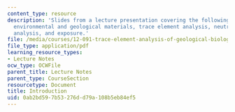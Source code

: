 ```yaml
---
content_type: resource
description: 'Slides from a lecture presentation covering the following topics: biological,
  environmental and geological materials, trace element analysis, neutron activation
  analysis, and exposure.'
file: /media/courses/12-091-trace-element-analysis-of-geological-biological-environmental-materials-by-neutron-activation-analysis-an-exposure-january-iap-2005/0ab2bd597b53276dd79a108b5eb84ef5_session1a.pdf
file_type: application/pdf
learning_resource_types:
- Lecture Notes
ocw_type: OCWFile
parent_title: Lecture Notes
parent_type: CourseSection
resourcetype: Document
title: Introduction
uid: 0ab2bd59-7b53-276d-d79a-108b5eb84ef5
---
```

